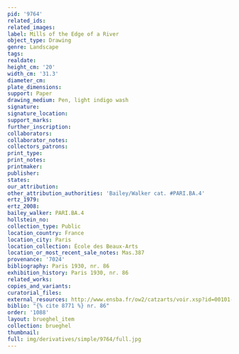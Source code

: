 ```yaml
---
pid: '9764'
related_ids: 
related_images: 
label: Mills of the Edge of a River
object_type: Drawing
genre: Landscape
tags: 
realdate: 
height_cm: '20'
width_cm: '31.3'
diameter_cm: 
plate_dimensions: 
support: Paper
drawing_medium: Pen, light indigo wash
signature: 
signature_location: 
support_marks: 
further_inscription: 
collaborators: 
collaborator_notes: 
collectors_patrons: 
print_type: 
print_notes: 
printmaker: 
publisher: 
states: 
our_attribution: 
other_attribution_authorities: 'Bailey/Walker cat. #PARI.BA.4'
ertz_1979: 
ertz_2008: 
bailey_walker: PARI.BA.4
hollstein_no: 
collection_type: Public
location_country: France
location_city: Paris
location_collection: École des Beaux-Arts
location_or_most_recent_sale_notes: Mas.387
provenance: '7024'
bibliography: Paris 1930, nr. 86
exhibition_history: Paris 1930, nr. 86
related_works: 
copies_and_variants: 
curatorial_files: 
external_resources: http://www.ensba.fr/ow2/catzarts/voir.xsp?id=00101-23830&qid=sdx_q3&n=3&sf=&e=
biblio: "{% cite 8771 %} nr. 86"
order: '1088'
layout: brueghel_item
collection: brueghel
thumbnail: 
full: img/derivatives/simple/9764/full.jpg
---
```

